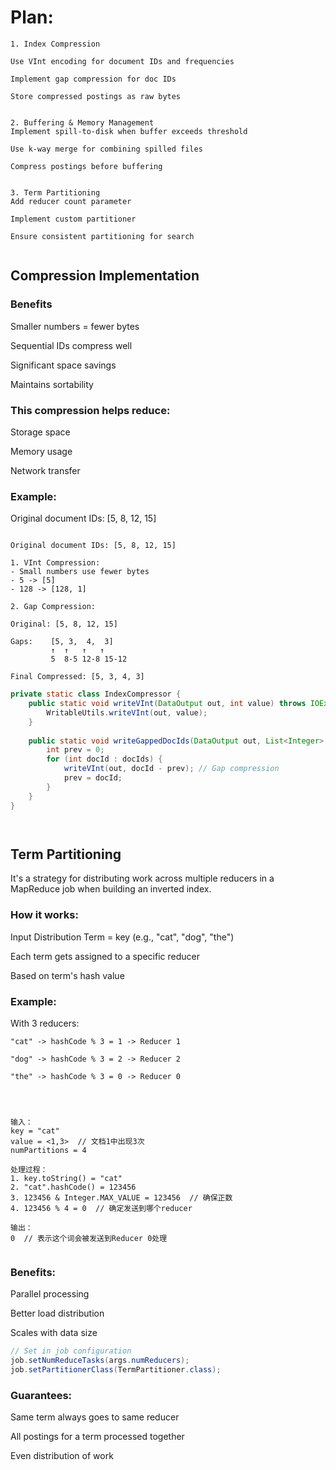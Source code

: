 # Plan:


```text
1. Index Compression

Use VInt encoding for document IDs and frequencies

Implement gap compression for doc IDs

Store compressed postings as raw bytes


2. Buffering & Memory Management
Implement spill-to-disk when buffer exceeds threshold

Use k-way merge for combining spilled files

Compress postings before buffering


3. Term Partitioning
Add reducer count parameter

Implement custom partitioner

Ensure consistent partitioning for search


```

## Compression Implementation


### Benefits
Smaller numbers = fewer bytes

Sequential IDs compress well

Significant space savings

Maintains sortability

### This compression helps reduce:

Storage space

Memory usage

Network transfer

### Example: 

Original document IDs: [5, 8, 12, 15]

```text

Original document IDs: [5, 8, 12, 15]

1. VInt Compression:
- Small numbers use fewer bytes
- 5 -> [5]
- 128 -> [128, 1]

2. Gap Compression:

Original: [5, 8, 12, 15]

Gaps:    [5, 3,  4,  3]
         ↑  ↑   ↑   ↑
         5  8-5 12-8 15-12

Final Compressed: [5, 3, 4, 3]

```




```java
private static class IndexCompressor {
    public static void writeVInt(DataOutput out, int value) throws IOException {
        WritableUtils.writeVInt(out, value);
    }
    
    public static void writeGappedDocIds(DataOutput out, List<Integer> docIds) throws IOException {
        int prev = 0;
        for (int docId : docIds) {
            writeVInt(out, docId - prev); // Gap compression
            prev = docId;
        }
    }
}




```





## Term Partitioning

It's a strategy for distributing work across multiple reducers in a MapReduce job when building an inverted index.

### How it works:
Input Distribution
Term = key (e.g., "cat", "dog", "the")

Each term gets assigned to a specific reducer

Based on term's hash value

### Example:

With 3 reducers:
```text
"cat" -> hashCode % 3 = 1 -> Reducer 1

"dog" -> hashCode % 3 = 2 -> Reducer 2

"the" -> hashCode % 3 = 0 -> Reducer 0




输入：
key = "cat"
value = <1,3>  // 文档1中出现3次
numPartitions = 4

处理过程：
1. key.toString() = "cat"
2. "cat".hashCode() = 123456
3. 123456 & Integer.MAX_VALUE = 123456  // 确保正数
4. 123456 % 4 = 0  // 确定发送到哪个reducer

输出：
0  // 表示这个词会被发送到Reducer 0处理


```
### Benefits:
Parallel processing

Better load distribution

Scales with data size

```java
// Set in job configuration
job.setNumReduceTasks(args.numReducers);
job.setPartitionerClass(TermPartitioner.class);

````


### Guarantees:

Same term always goes to same reducer

All postings for a term processed together

Even distribution of work


